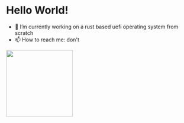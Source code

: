 # Hello World!

- 🔭 I’m currently working on a rust based uefi operating system  from scratch
- 📫 How to reach me: don't

<img height="180em" src="https://github-readme-stats.vercel.app/api/top-langs/?username=IdoMessenberg&layout=compact&theme=dark">
